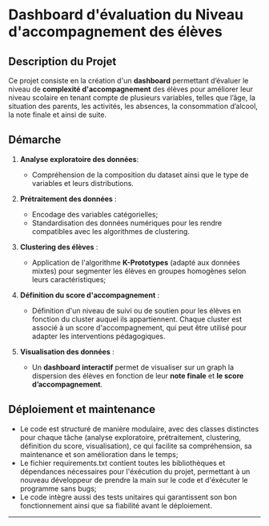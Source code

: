 # Dashboard d'évaluation du Niveau d'accompagnement des élèves

## Description du Projet

Ce projet consiste en la création d'un **dashboard** permettant d’évaluer le niveau de **complexité d'accompagnement** des élèves pour améliorer leur niveau scolaire en tenant compte de plusieurs variables, telles que l’âge, la situation des parents,
les activités, les absences, la consommation d’alcool, la note finale et ainsi de suite.

## Démarche

1. **Analyse exploratoire des données**:
   - Compréhension de la composition du dataset ainsi que le type de variables et leurs distributions.

3. **Prétraitement des données** :
   - Encodage des variables catégorielles;
   - Standardisation des données numériques pour les rendre compatibles avec les algorithmes de clustering.

4. **Clustering des élèves** :
   - Application de l'algorithme **K-Prototypes** (adapté aux données mixtes) pour segmenter les élèves en groupes homogènes selon leurs caractéristiques;
  
5. **Définition du score d'accompagnement** :
   - Définition d'un niveau de suivi ou de soutien pour les élèves en fonction du cluster auquel ils appartiennent. Chaque cluster est associé à un score d'accompagnement, qui peut être  utilisé pour adapter les interventions pédagogiques.

6. **Visualisation des données** :
   - Un **dashboard interactif** permet de visualiser sur un graph la dispersion des élèves en fonction de leur **note finale** et **le score d’accompagnement**.

## Déploiement et maintenance
- Le code est structuré de manière modulaire, avec des classes distinctes pour chaque tâche (analyse exploratoire, prétraitement, clustering, définition du score, visualisation), ce qui facilite sa compréhension, sa maintenance et son amélioration dans le temps;
- Le fichier requirements.txt contient toutes les bibliothèques et dépendances nécessaires pour l'éxécution du projet, permettant à un nouveau développeur de prendre la main sur le code et d'éxécuter le programme sans bugs;
- Le code intègre aussi des tests unitaires qui garantissent son bon fonctionnement ainsi que sa fiabilité avant le déploiement.


---


